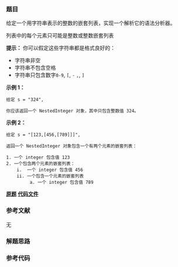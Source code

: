 ### 题目
给定一个用字符串表示的整数的嵌套列表，实现一个解析它的语法分析器。

列表中的每个元素只可能是整数或整数嵌套列表

**提示：** 你可以假定这些字符串都是格式良好的：

  * 字符串非空
  * 字符串不包含空格
  * 字符串只包含数字`0-9`, `[`, `-` `,`, `]`



**示例 1：**

    
    
    给定 s = "324",
    
    你应该返回一个 NestedInteger 对象，其中只包含整数值 324。
    



**示例 2：**

    
    
    给定 s = "[123,[456,[789]]]",
    
    返回一个 NestedInteger 对象包含一个有两个元素的嵌套列表：
    
    1. 一个 integer 包含值 123
    2. 一个包含两个元素的嵌套列表：
        i.  一个 integer 包含值 456
        ii. 一个包含一个元素的嵌套列表
             a. 一个 integer 包含值 789
    



 **[原题](https://leetcode-cn.com/problems/mini-parser/)**    **[代码文件]()**


### 参考文献
无

### 解题思路




### 参考代码

```go


```




